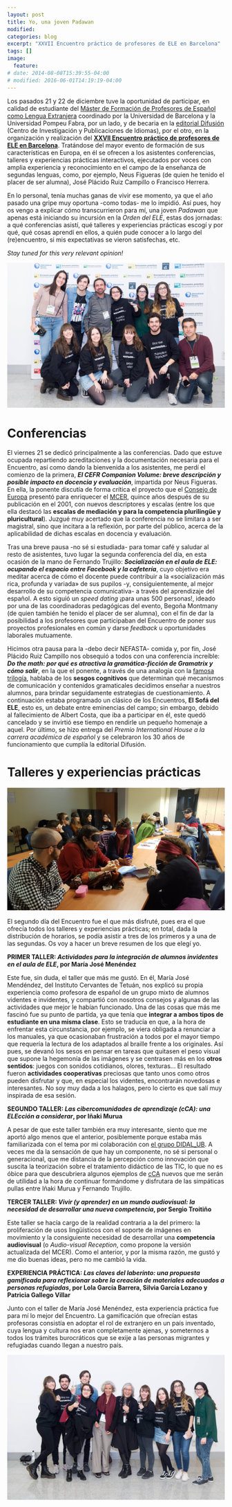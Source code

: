 ```yaml
---
layout: post
title: Yo, una joven Padawan
modified:
categories: blog
excerpt: "XXVII Encuentro práctico de profesores de ELE en Barcelona"
tags: []
image:
  feature:
# date: 2014-08-08T15:39:55-04:00
# modified: 2016-06-01T14:19:19-04:00
---
```


Los pasados 21 y 22 de diciembre tuve la oportunidad de participar, en calidad de estudiante del <a href=" https://www.ub.edu/portal/web/educacion/masteres-universitarios/-/ensenyament/detallEnsenyament/1060507" target="_blank">Máster de Formación de Profesores de Español como Lengua Extranjera</a> coordinado por la Universidad de Barcelona y la Universidad Pompeu Fabra, por un lado, y de becaria en la <a href="https://www.difusion.com" target="_blank">editorial Difusión</a> (Centro de Investigación y Publicaciones de Idiomas), por el otro, en la organización y realización del <a href="https://www.encuentro-practico.com" target="_blank">**XXVII Encuentro práctico de profesores de ELE en Barcelona**</a>. Tratándose del mayor evento de formación de sus características en Europa, en él se ofrecen a los asistentes conferencias, talleres y experiencias prácticas interactivos, ejecutados por voces con amplia experiencia y reconocimiento en el campo de la enseñanza de segundas lenguas, como, por ejemplo, Neus Figueras (de quien he tenido el placer de ser alumna), José Plácido Ruiz Campillo o Francisco Herrera.

En lo personal, tenía muchas ganas de vivir ese momento, ya que el año pasado una gripe muy oportuna -como todas- me lo impidió. Así pues, hoy os vengo a explicar cómo transcurrieron para mí, una joven _Padawan_ que apenas está iniciando su incursión en la _Orden del ELE_, estas dos jornadas: a qué conferencias asistí, qué talleres y experiencias prácticas escogí y por qué, qué cosas aprendí en ellos, a quién pude conocer a lo largo del (re)encuentro, si mis expectativas se vieron satisfechas, etc.

_Stay tuned for this very relevant opinion!_

![Primera foto grupal](/images/49762984_2075649652458469_5946944892092547072_o.jpg)

# Conferencias

El viernes 21 se dedicó principalmente a las conferencias. Dado que estuve ocupada repartiendo acreditaciones y la documentación necesaria para el Encuentro, así como dando la bienvenida a los asistentes, me perdí el comienzo de la primera, **_El CEFR Companion Volume: breve descripción y posible impacto en docencia y evaluación_**, impartida por Neus Figueras. En ella, la ponente discutía de forma crítica el proyecto que el <a href="https://es.wikipedia.org/wiki/Consejo_de_Europa" target="_blank">Consejo de Europa</a> presentó para enriquecer el <a href="https://es.wikipedia.org/wiki/Marco_Común_Europeo_de_Referencia_para_las_lenguas" target="_blank">MCER</a>, quince años después de su publicación en el 2001, con nuevos descriptores y escalas (entre los que ella destacó las **escalas de mediación y para la competencia plurilingüe y pluricultural**). Juzgué muy acertado que la conferencia no se limitara a ser magistral, sino que incitara a la reflexión, por parte del público, acerca de la aplicabilidad de dichas escalas en docencia y evaluación.

Tras una breve pausa -no sé si estudiada- para tomar café y saludar al resto de asistentes, tuvo lugar la segunda conferencia del día, en esta ocasión de la mano de Fernando Trujillo: **_Socialización en el aula de ELE: ocupando el espacio entre Facebook y la cafetería_**, cuyo objetivo era meditar acerca de cómo el docente puede contribuir a la «socialización más rica, profunda y variada» de sus pupilos -y, consiguientemente, al mejor desarrollo de su competencia comunicativa- a través del aprendizaje del español. A esto siguió un _speed dating_ ¡para unas 500 personas!, ideado por una de las coordinadoras pedagógicas del evento, Begoña Montmany (de quien también he tenido el placer de ser alumna), con el fin de dar la posibilidad a los profesores que participaban del Encuentro de poner sus proyectos profesionales en común y darse _feedback_ u oportunidades laborales mutuamente.

Hicimos otra pausa para la -debo decir NEFASTA- comida y, por fin, José Plácido Ruiz Campillo nos obsequió a todos con una conferencia increíble: **_Do the math: por qué es atractiva la gramática-ficción de Gramatrix y cómo salir_**, en la que el ponente, a través de una analogía con la <a href="https://es.wikipedia.org/wiki/Matrix" target="_blank">famosa trilogía</a>, hablaba de los **sesgos cognitivos** que determinan qué mecanismos de comunicación y contenidos gramaticales decidimos enseñar a nuestros alumnos, para brindar seguidamente estrategias de cuestionamiento. A continuación estaba programado un clásico de los Encuentros, **El Sofá del ELE**, esto es, un debate entre eminencias del campo; sin embargo, debido al fallecimiento de Albert Costa, que iba a participar en él, este quedó cancelado y se invirtió ese tiempo en rendirle un pequeño homenaje a aquel. Por último, se hizo entrega del _Premio International House a la carrera académica de español_ y se celebraron los 30 años de funcionamiento que cumplía la editorial Difusión.

# Talleres y experiencias prácticas

![Taller invidentes](/images/DvAupodWsAANBsF.jpg)

El segundo día del Encuentro fue el que más disfruté, pues era el que ofrecía todos los talleres y experiencias prácticas; en total, dada la distribución de horarios, se podía asistir a tres de los primeros y a una de las segundas. Os voy a hacer un breve resumen de los que elegí yo.

**PRIMER TALLER: _Actividades para la integración de alumnos invidentes en el aula de ELE_, por María José Menéndez**

Este fue, sin duda, el taller que más me gustó. En él, María José Mendéndez, del Instituto Cervantes de Tetuán, nos explicó su propia experiencia como profesora de español de un grupo mixto de alumnos videntes e invidentes, y compartió con nosotros consejos y algunas de las actividades que mejor le habían funcionado. Una de las cosas que más me fascinó fue su punto de partida, ya que tenía que **integrar a ambos tipos de estudiante en una misma clase**. Esto se traducía en que, a la hora de enfrentar esta circunstancia, por ejemplo, se viera obligada a renunciar a los manuales, ya que ocasionaban frustración a todos por el mayor tiempo que requería la lectura de los adaptados al braille frente a los originales. Así pues, se devanó los sesos en pensar en tareas que quitasen el peso visual que supone la hegemonía de las imágenes y se centrasen más en los **otros sentidos**: juegos con sonidos cotidianos, olores, texturas... El resultado fueron **actividades cooperativas** preciosas que tanto unos como otros pueden disfrutar y que, en especial los videntes, encontrarán novedosas e interesantes. No soy muy dada a los halagos, pero lo cierto es que salí muy inspirada de esa sesión.

**SEGUNDO TALLER: _Las cibercomunidades de aprendizaje (cCA): una ELEcción a considerar_, por Iñaki Murua**

A pesar de que este taller también era muy interesante, siento que me aportó algo menos que el anterior, posiblemente porque estaba más familiarizada con el tema por mi colaboración con <a href="http://mid.ub.edu/webpmid/content/didalub" target="_blank">el grupo DIDAL_UB</a>. A veces me da la sensación de que hay un componente, no sé si personal o generacional, que me distancia de la percepción como innovación que suscita la teorización sobre el tratamiento didáctico de las TIC, lo que no es óbice para que descubriera algunos ejemplos de <a href="http://revistas.um.es/red/article/view/236801" target="_blank">cCA</a> nuevos que me serán de utilidad a la hora de continuar formándome y disfrutara de las simpáticas pullas entre Iñaki Murua y Fernando Trujillo.

**TERCER TALLER: _Vivir (y aprender) en un mundo audiovisual: la necesidad de desarrollar una nueva competencia_, por Sergio Troitiño**

Este taller se hacía cargo de la realidad contraria a la del primero: la proliferación de usos lingüísticos con el soporte de imágenes en movimiento y la consiguiente necesidad de desarrollar una **competencia audiovisual** (o _Audio-visual Reception_, como propone la versión actualizada del MCER). Como el anterior, y por la misma razón, me gustó y me dio buenas ideas, pero no me cambió la vida.

**EXPERIENCIA PRÁCTICA: _Las claves del laberinto: una propuesta gamificada para reflexionar sobre la creación de materiales adecuados a personas refugiadas_, por Lola García Barrera, Silvia García Lozano y Patricia Gallego Villar**

Junto con el taller de María José Menéndez, esta experiencia práctica fue para mí lo mejor del Encuentro. La gamificación que ofrecían estas profesoras consistía en adoptar el rol de extranjero en un país inventado, cuya lengua y cultura nos eran completamente ajenas, y someternos a todos los trámites burocráticos que se exije a las personas migrantes y refugiadas cuando llegan a nuestro país.

![Segunda foto grupal](/images/49643224_2075655185791249_7095390048639516672_o.jpg)
